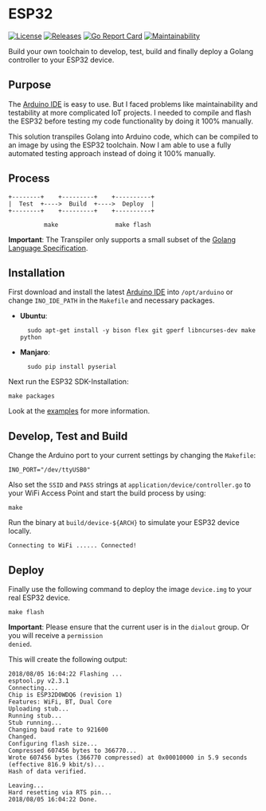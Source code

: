 # ESP32

[![License](https://img.shields.io/github/license/andygeiss/esp32)](https://github.com/andygeiss/esp32/blob/master/LICENSE)
[![Releases](https://img.shields.io/github/v/release/andygeiss/esp32)](https://github.com/andygeiss/esp32/releases)
[![Go Report Card](https://goreportcard.com/badge/github.com/andygeiss/esp32)](https://goreportcard.com/report/github.com/andygeiss/esp32)
[![Maintainability](https://api.codeclimate.com/v1/badges/25eafcae9797d5e8a3de/maintainability)](https://codeclimate.com/github/andygeiss/esp32/maintainability)

Build your own toolchain to develop, test, build and finally deploy a Golang controller to your ESP32 device.

## Purpose

The [Arduino IDE](https://www.arduino.cc/en/Main/Software) is easy to use.
But I faced problems like maintainability and testability at more complicated IoT projects.
I needed to compile and flash the ESP32 before testing my code functionality by doing it 100% manually.

This solution transpiles Golang into Arduino code, which can be compiled to an image by using the ESP32 toolchain.
Now I am able to use a fully automated testing approach instead of doing it 100% manually.

## Process

    +--------+    +---------+    +----------+
    |  Test  +---->  Build  +---->  Deploy  |
    +--------+    +---------+    +----------+

              make                make flash

**Important**: The Transpiler only supports a small subset of the [Golang Language Specification](https://golang.org/ref/spec).

## Installation

First download and install the latest [Arduino IDE](https://www.arduino.cc/en/Main/Software) into <code>/opt/arduino</code> or change <code>INO_IDE_PATH</code> in the <code>Makefile</code>
and necessary packages.

- **Ubuntu**:

        sudo apt-get install -y bison flex git gperf libncurses-dev make python

- **Manjaro**:

        sudo pip install pyserial

Next run the ESP32 SDK-Installation:

    make packages

Look at the [examples](https://github.com/andygeiss/esp32/tree/master/examples) for more information.

## Develop, Test and Build

Change the Arduino port to your current settings by changing the <code>Makefile</code>:

    INO_PORT="/dev/ttyUSB0"

Also set the <code>SSID</code> and <code>PASS</code> strings at <code>application/device/controller.go</code> to your WiFi Access Point and start the build process by using:

    make

Run the binary at <code>build/device-${ARCH}</code> to simulate your ESP32 device locally.

    Connecting to WiFi ...... Connected!

## Deploy

Finally use the following command to deploy the image <code>device.img</code> to your real ESP32 device.

    make flash

**Important**: Please ensure that the current user is in the <code>dialout</code> group. Or you will receive a <code>permission denied</code>.

This will create the following output:

    2018/08/05 16:04:22 Flashing ...
    esptool.py v2.3.1
    Connecting....
    Chip is ESP32D0WDQ6 (revision 1)
    Features: WiFi, BT, Dual Core
    Uploading stub...
    Running stub...
    Stub running...
    Changing baud rate to 921600
    Changed.
    Configuring flash size...
    Compressed 607456 bytes to 366770...
    Wrote 607456 bytes (366770 compressed) at 0x00010000 in 5.9 seconds (effective 816.9 kbit/s)...
    Hash of data verified.

    Leaving...
    Hard resetting via RTS pin...
    2018/08/05 16:04:22 Done.
